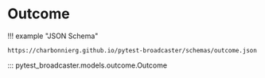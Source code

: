 # Outcome

!!! example "JSON Schema"

    https://charbonnierg.github.io/pytest-broadcaster/schemas/outcome.json

::: pytest_broadcaster.models.outcome.Outcome


<style>
  .md-content__button {
    display: none;
  }
</style>
